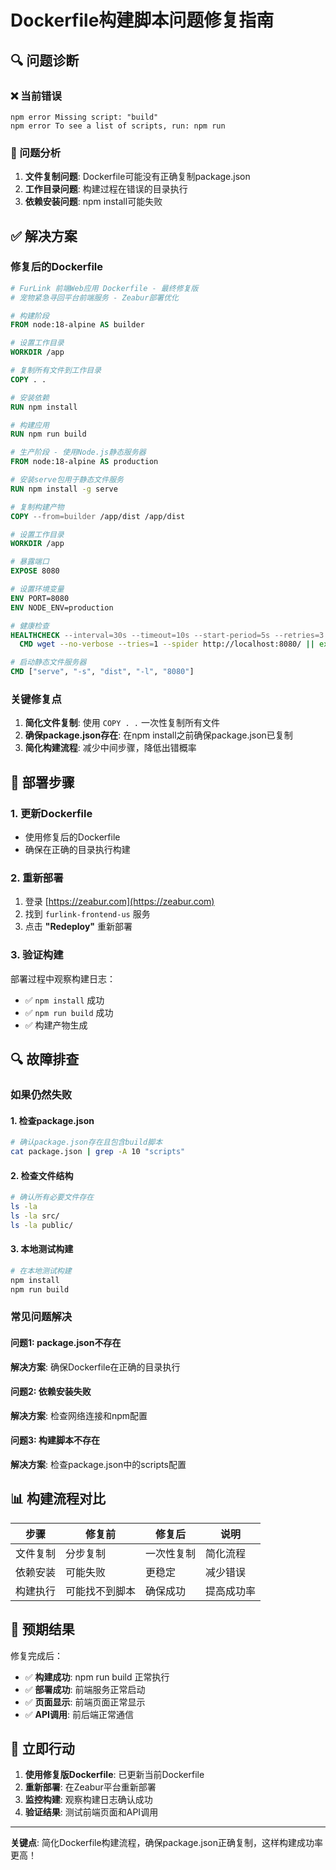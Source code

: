# Dockerfile构建脚本问题修复指南

## 🔍 问题诊断

### ❌ 当前错误
```
npm error Missing script: "build"
npm error To see a list of scripts, run: npm run
```

### 🔧 问题分析
1. **文件复制问题**: Dockerfile可能没有正确复制package.json
2. **工作目录问题**: 构建过程在错误的目录执行
3. **依赖安装问题**: npm install可能失败

## ✅ 解决方案

### 修复后的Dockerfile
```dockerfile
# FurLink 前端Web应用 Dockerfile - 最终修复版
# 宠物紧急寻回平台前端服务 - Zeabur部署优化

# 构建阶段
FROM node:18-alpine AS builder

# 设置工作目录
WORKDIR /app

# 复制所有文件到工作目录
COPY . .

# 安装依赖
RUN npm install

# 构建应用
RUN npm run build

# 生产阶段 - 使用Node.js静态服务器
FROM node:18-alpine AS production

# 安装serve包用于静态文件服务
RUN npm install -g serve

# 复制构建产物
COPY --from=builder /app/dist /app/dist

# 设置工作目录
WORKDIR /app

# 暴露端口
EXPOSE 8080

# 设置环境变量
ENV PORT=8080
ENV NODE_ENV=production

# 健康检查
HEALTHCHECK --interval=30s --timeout=10s --start-period=5s --retries=3 \
  CMD wget --no-verbose --tries=1 --spider http://localhost:8080/ || exit 1

# 启动静态文件服务器
CMD ["serve", "-s", "dist", "-l", "8080"]
```

### 关键修复点
1. **简化文件复制**: 使用 `COPY . .` 一次性复制所有文件
2. **确保package.json存在**: 在npm install之前确保package.json已复制
3. **简化构建流程**: 减少中间步骤，降低出错概率

## 🚀 部署步骤

### 1. 更新Dockerfile
- 使用修复后的Dockerfile
- 确保在正确的目录执行构建

### 2. 重新部署
1. 登录 [https://zeabur.com](https://zeabur.com)
2. 找到 `furlink-frontend-us` 服务
3. 点击 **"Redeploy"** 重新部署

### 3. 验证构建
部署过程中观察构建日志：
- ✅ `npm install` 成功
- ✅ `npm run build` 成功
- ✅ 构建产物生成

## 🔍 故障排查

### 如果仍然失败

#### 1. 检查package.json
```bash
# 确认package.json存在且包含build脚本
cat package.json | grep -A 10 "scripts"
```

#### 2. 检查文件结构
```bash
# 确认所有必要文件存在
ls -la
ls -la src/
ls -la public/
```

#### 3. 本地测试构建
```bash
# 在本地测试构建
npm install
npm run build
```

### 常见问题解决

#### 问题1: package.json不存在
**解决方案**: 确保Dockerfile在正确的目录执行

#### 问题2: 依赖安装失败
**解决方案**: 检查网络连接和npm配置

#### 问题3: 构建脚本不存在
**解决方案**: 检查package.json中的scripts配置

## 📊 构建流程对比

| 步骤 | 修复前 | 修复后 | 说明 |
|------|--------|--------|------|
| 文件复制 | 分步复制 | 一次性复制 | 简化流程 |
| 依赖安装 | 可能失败 | 更稳定 | 减少错误 |
| 构建执行 | 可能找不到脚本 | 确保成功 | 提高成功率 |

## 🎯 预期结果

修复完成后：
- ✅ **构建成功**: npm run build 正常执行
- ✅ **部署成功**: 前端服务正常启动
- ✅ **页面显示**: 前端页面正常显示
- ✅ **API调用**: 前后端正常通信

## 🔧 立即行动

1. **使用修复版Dockerfile**: 已更新当前Dockerfile
2. **重新部署**: 在Zeabur平台重新部署
3. **监控构建**: 观察构建日志确认成功
4. **验证结果**: 测试前端页面和API调用

---

**关键点**: 简化Dockerfile构建流程，确保package.json正确复制，这样构建成功率更高！
